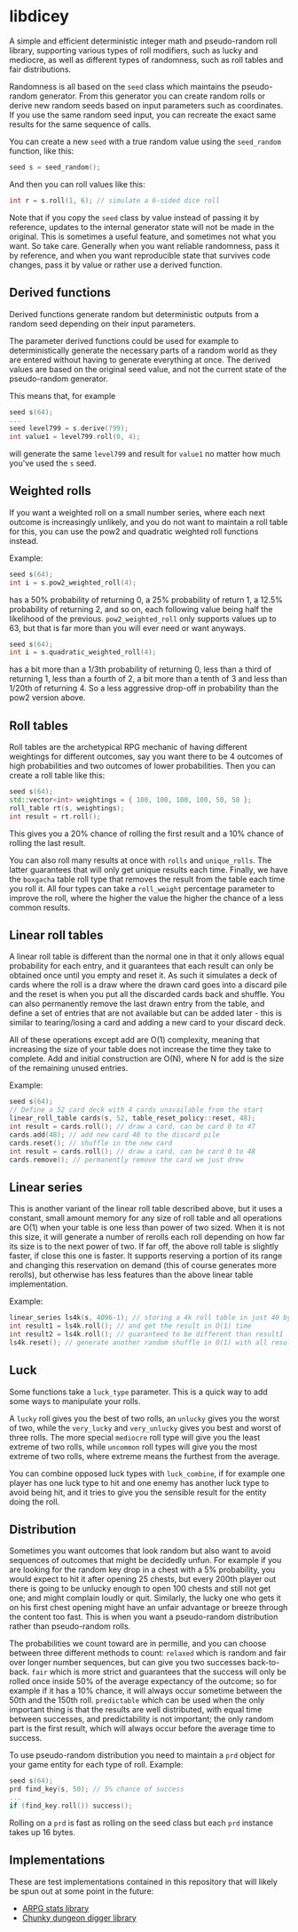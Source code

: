 libdicey
========

A simple and efficient deterministic integer math and pseudo-random roll library,
supporting various types of roll modifiers, such as lucky and mediocre, as well
as different types of randomness, such as roll tables and fair distributions.

Randomness is all based on the `seed` class which maintains the pseudo-random
generator. From this generator you can create random rolls or derive new random
seeds based on input parameters such as coordinates. If you use the same random
seed input, you can recreate the exact same results for the same sequence of
calls.

You can create a new `seed` with a true random value using the `seed_random`
function, like this:

```c++
seed s = seed_random();
```

And then you can roll values like this:

```c++
int r = s.roll(1, 6); // simulate a 6-sided dice roll
```

Note that if you copy the `seed` class by value instead of passing it by
reference, updates to the internal generator state will not be made in the
original. This is sometimes a useful feature, and sometimes not what you
want. So take care. Generally when you want reliable randomness, pass it by
reference, and when you want reproducible state that survives code changes,
pass it by value or rather use a derived function.

Derived functions
-----------------

Derived functions generate random but deterministic outputs from a random seed
depending on their input parameters.

The parameter derived functions could be used for example to deterministically
generate the necessary parts of a random world as they are entered without
having to generate everything at once. The derived values are based on the
original seed value, and not the current state of the pseudo-random generator.

This means that, for example

```c++
seed s(64);
...
seed level799 = s.derive(799);
int value1 = level799.roll(0, 4);
```

will generate the same `level799` and result for `value1` no matter how much
you've used the `s` seed.

Weighted rolls
--------------

If you want a weighted roll on a small number series, where each next outcome is
increasingly unlikely, and you do not want to maintain a roll table for this,
you can use the pow2 and quadratic weighted roll functions instead.

Example:

```c++
seed s(64);
int i = s.pow2_weighted_roll(4);
```
has a 50% probability of returning 0, a 25% probability of return 1, a 12.5%
probability of returning 2, and so on, each following value being half the
likelihood of the previous. `pow2_weighted_roll` only supports values up to 63,
but that is far more than you will ever need or want anyways.

```c++
seed s(64);
int i = s.quadratic_weighted_roll(4);
```
has a bit more than a 1/3th probability of returning 0, less than a third of
returning 1, less than a fourth of 2, a bit more than a tenth of 3 and less
than 1/20th of returning 4. So a less aggressive drop-off in probability
than the pow2 version above.

Roll tables
-----------

Roll tables are the archetypical RPG mechanic of having different weightings
for different outcomes, say you want there to be 4 outcomes of high
probabilities and two outcomes of lower probabilities. Then you can create a
roll table like this:

```c++
seed s(64);
std::vector<int> weightings = { 100, 100, 100, 100, 50, 50 };
roll_table rt(s, weightings);
int result = rt.roll();
```

This gives you a 20% chance of rolling the first result and a 10% chance of
rolling the last result.

You can also roll many results at once with `rolls` and `unique_rolls`. The
latter guarantees that will only get unique results each time. Finally, we
have the `boxgacha` table roll type that removes the result from the table
each time you roll it. All four types can take a `roll_weight` percentage
parameter to improve the roll, where the higher the value the higher the chance
of a less common results.

Linear roll tables
------------------

A linear roll table is different than the normal one in that it only allows
equal probability for each entry, and it guarantees that each result can only
be obtained once until you empty and reset it. As such it simulates a deck of
cards where the roll is a draw where the drawn card goes into a discard pile
and the reset is when you put all the discarded cards back and shuffle. You
can also permanently remove the last drawn entry from the table, and define a
set of entries that are not available but can be added later - this is
similar to tearing/losing a card and adding a new card to your discard deck.

All of these operations except add are O(1) complexity, meaning that
increasing the size of your table does not increase the time they take to
complete. Add and initial construction are O(N), where N for add is the size
of the remaining unused entries.

Example:
```c++
seed s(64);
// Define a 52 card deck with 4 cards unavailable from the start
linear_roll_table cards(s, 52, table_reset_policy::reset, 48);
int result = cards.roll(); // draw a card, can be card 0 to 47
cards.add(48); // add new card 48 to the discard pile
cards.reset(); // shuffle in the new card
int result = cards.roll(); // draw a card, can be card 0 to 48
cards.remove(); // permanently remove the card we just drew
```

Linear series
-------------

This is another variant of the linear roll table described above, but it
uses a constant, small amount memory for any size of roll table and all
operations are O(1) when your table is one less than power of two sized.
When it is not this size, it will generate a number of rerolls each roll
depending on how far its size is to the next power of two. If far off, the
above roll table is slightly faster, if close this one is faster. It
supports reserving a portion of its range and changing this reservation on
demand (this of course generates more rerolls), but otherwise has less
features than the above linear table implementation.

Example:
```c++
linear_series ls4k(s, 4096-1); // storing a 4k roll table in just 40 bytes
int result1 = ls4k.roll(); // and get the result in O(1) time
int result2 = ls4k.roll(); // guaranteed to be different than result1
ls4k.reset(); // generate another random shuffle in O(1) with all results
```

Luck
----

Some functions take a `luck_type` parameter. This is a quick way to add some
ways to manipulate your rolls.

A `lucky` roll gives you the best of two rolls, an `unlucky` gives you the
worst of two, while the `very_lucky` and `very_unlucky` gives you best and
worst of three rolls. The more special `mediocre` roll type will give you
the least extreme of two rolls, while `uncommon` roll types will give you
the most extreme of two rolls, where extreme means the furthest from the
average.

You can combine opposed luck types with `luck_combine`, if for example one
player has one luck type to hit and one enemy has another luck type to avoid
being hit, and it tries to give you the sensible result for the entity doing
the roll.

Distribution
------------

Sometimes you want outcomes that look random but also want to avoid sequences
of outcomes that might be decidedly unfun. For example if you are looking for
the random key drop in a chest with a 5% probability, you would expect to hit
it after opening 25 chests, but every 200th player out there is going to be
unlucky enough to open 100 chests and still not get one; and might complain
loudly or quit. Similarly, the lucky one who gets it on his first chest
opening might have an unfair advantage or breeze through the content too fast.
This is when you want a pseudo-random distribution rather than pseudo-random
rolls.

The probabilities we count toward are in permille, and you can choose between
three different methods to count: `relaxed` which is random and fair over
longer number sequences, but can give you two successes back-to-back. `fair`
which is more strict and guarantees that the success will only be rolled once
inside 50% of the average expectancy of the outcome; so for example if it has
a 10% chance, it will always occur sometime between the 50th and the 150th roll.
`predictable` which can be used when the only important thing is that the results
are well distributed, with equal time between successes, and predictability is
not important; the only random part is the first result, which will always occur
before the average time to success.

To use pseudo-random distribution you need to maintain a `prd` object for your
game entity for each type of roll. Example:

```c++
seed s(64);
prd find_key(s, 50); // 5% chance of success
...
if (find_key.roll()) success();
```

Rolling on a `prd` is fast as rolling on the seed class but each `prd` instance
takes up 16 bytes.

Implementations
---------------

These are test implementations contained in this repository that will likely
be spun out at some point in the future:

* [ARPG stats library](doc/arpgstats.md)
* [Chunky dungeon digger library](doc/chunky.md)
